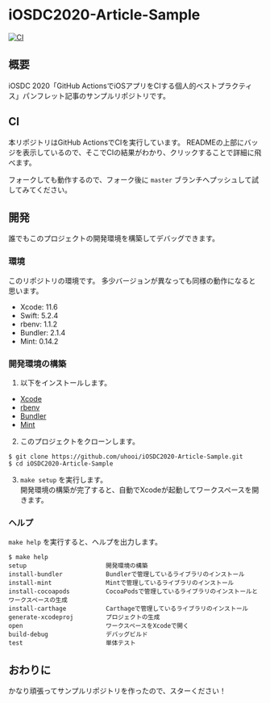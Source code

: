 # iOSDC2020-Article-Sample

[![CI](https://github.com/uhooi/iOSDC2020-Article-Sample/workflows/CI/badge.svg)](https://github.com/uhooi/iOSDC2020-Article-Sample/actions?query=workflow%3ACI)

## 概要

iOSDC 2020「GitHub ActionsでiOSアプリをCIする個人的ベストプラクティス」パンフレット記事のサンプルリポジトリです。

## CI

本リポジトリはGitHub ActionsでCIを実行しています。
READMEの上部にバッジを表示しているので、そこでCIの結果がわかり、クリックすることで詳細に飛べます。

フォークしても動作するので、フォーク後に `master` ブランチへプッシュして試してみてください。

## 開発

誰でもこのプロジェクトの開発環境を構築してデバッグできます。

### 環境

このリポジトリの環境です。
多少バージョンが異なっても同様の動作になると思います。

- Xcode: 11.6
- Swift: 5.2.4
- rbenv: 1.1.2
- Bundler: 2.1.4
- Mint: 0.14.2

### 開発環境の構築

1. 以下をインストールします。

- [Xcode](https://apps.apple.com/jp/app/xcode/id497799835?mt=12)
- [rbenv](https://github.com/rbenv/rbenv)
- [Bundler](https://github.com/rubygems/bundler)
- [Mint](https://github.com/yonaskolb/Mint)

2. このプロジェクトをクローンします。

```
$ git clone https://github.com/uhooi/iOSDC2020-Article-Sample.git
$ cd iOSDC2020-Article-Sample
```

3. `make setup` を実行します。  
開発環境の構築が完了すると、自動でXcodeが起動してワークスペースを開きます。

### ヘルプ

`make help` を実行すると、ヘルプを出力します。

```
$ make help
setup                      開発環境の構築
install-bundler            Bundlerで管理しているライブラリのインストール
install-mint               Mintで管理しているライブラリのインストール
install-cocoapods          CocoaPodsで管理しているライブラリのインストールとワークスペースの生成
install-carthage           Carthageで管理しているライブラリのインストール
generate-xcodeproj         プロジェクトの生成
open                       ワークスペースをXcodeで開く
build-debug                デバッグビルド
test                       単体テスト
```

## おわりに

かなり頑張ってサンプルリポジトリを作ったので、スターください！
